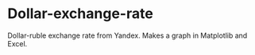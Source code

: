 # Dollar-exchange-rate
Dollar-ruble exchange rate from Yandex.
Makes a graph in Matplotlib and Excel.
